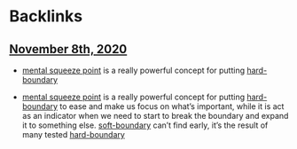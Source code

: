 
# Backlinks
## [November 8th, 2020](<November 8th, 2020.md>)
- [mental squeeze point](<mental squeeze point.md>) is a really powerful concept for putting [hard-boundary](<hard-boundary.md>)

- [mental squeeze point](<mental squeeze point.md>) is a really powerful concept for putting [hard-boundary](<hard-boundary.md>) to ease and make us focus on what’s important, while it is act as an indicator when we need to start to break the boundary and expand it to something else. [soft-boundary](<soft-boundary.md>) can’t find early, it’s the result of many tested [hard-boundary](<hard-boundary.md>)

